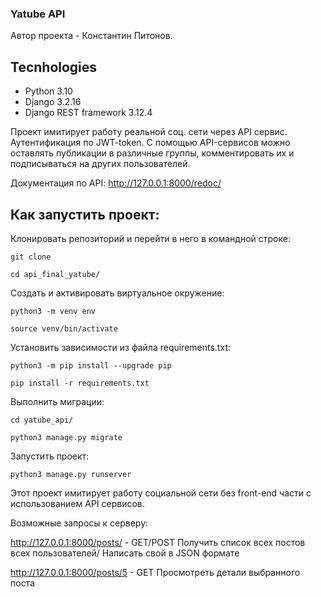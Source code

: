 ### Yatube API

Автор проекта - Константин Питонов.

## Tecnhologies

- Python 3.10
- Django 3.2.16
- Django REST framework 3.12.4


Проект имитирует работу реальной соц. сети через API сервис. Аутентификация по JWT-token. С помощью API-сервисов можно оставлять публикации в различные группы, комментировать их и подписываться на других пользователей.

Документация по API:
http://127.0.0.1:8000/redoc/

## Как запустить проект:

Клонировать репозиторий и перейти в него в командной строке:

```
git clone 
```

```
cd api_final_yatube/
```

Cоздать и активировать виртуальное окружение:

```
python3 -m venv env
```

```
source venv/bin/activate
```

Установить зависимости из файла requirements.txt:

```
python3 -m pip install --upgrade pip
```

```
pip install -r requirements.txt
```

Выполнить миграции:
```
cd yatube_api/
```

```
python3 manage.py migrate
```

Запустить проект:

```
python3 manage.py runserver
```

Этот проект имитирует работу социальной сети без front-end части с использованием API cервисов.

Возможные запросы к серверу:

http://127.0.0.1:8000/posts/ - GET/POST
Получить список всех постов всех пользователей/ Написать свой в JSON формате

http://127.0.0.1:8000/posts/5 - GET
Просмотреть детали выбранного поста

